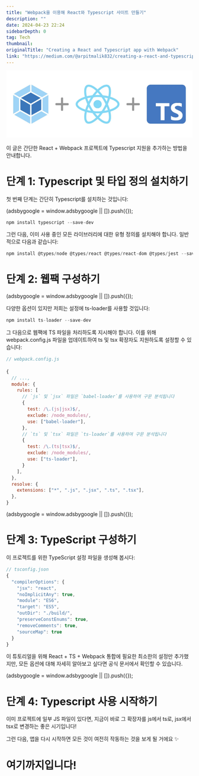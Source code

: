 ```yaml
---
title: "Webpack을 이용해 React와 Typescript 사이트 만들기"
description: ""
date: 2024-04-23 22:24
sidebarDepth: 0
tag: Tech
thumbnail: 
originalTitle: "Creating a React and Typescript app with Webpack"
link: "https://medium.com/@arpitmalik832/creating-a-react-and-typescript-app-with-webpack-d1a97497303d"
---
```



<img src="./img/CreatingaReactandTypescriptappwithWebpack_0.png" />

이 글은 간단한 React + Webpack 프로젝트에 Typescript 지원을 추가하는 방법을 안내합니다.

# 단계 1: Typescript 및 타입 정의 설치하기

첫 번째 단계는 간단히 Typescript를 설치하는 것입니다:

<!-- ui-log 수평형 -->
<ins class="adsbygoogle"
  style="display:block"
  data-ad-client="ca-pub-4877378276818686"
  data-ad-slot="9743150776"
  data-ad-format="auto"
  data-full-width-responsive="true"></ins>
<component is="script">
(adsbygoogle = window.adsbygoogle || []).push({});
</component>

```js
npm install typescript --save-dev
```

그런 다음, 이미 사용 중인 모든 라이브러리에 대한 유형 정의를 설치해야 합니다. 일반적으로 다음과 같습니다:

```js
npm install @types/node @types/react @types/react-dom @types/jest --save-dev
```

# 단계 2: 웹팩 구성하기

<!-- ui-log 수평형 -->
<ins class="adsbygoogle"
  style="display:block"
  data-ad-client="ca-pub-4877378276818686"
  data-ad-slot="9743150776"
  data-ad-format="auto"
  data-full-width-responsive="true"></ins>
<component is="script">
(adsbygoogle = window.adsbygoogle || []).push({});
</component>

다양한 옵션이 있지만 저희는 설정에 ts-loader를 사용할 것입니다:

```js
npm install ts-loader --save-dev
```

그 다음으로 웹팩에 TS 파일을 처리하도록 지시해야 합니다. 이를 위해 webpack.config.js 파일을 업데이트하여 ts 및 tsx 확장자도 지원하도록 설정할 수 있습니다:

```js
// webpack.config.js

{
  // ...,
  module: {
    rules: [
      // `js` 및 `jsx` 파일은 `babel-loader`를 사용하여 구문 분석됩니다
      {
        test: /\.(js|jsx)$/,
        exclude: /node_modules/,
        use: ["babel-loader"],
      },
      // `ts` 및 `tsx` 파일은 `ts-loader`를 사용하여 구문 분석됩니다
      {
        test: /\.(ts|tsx)$/,
        exclude: /node_modules/,
        use: ["ts-loader"],
      }
    ],
  },
  resolve: {
    extensions: ["*", ".js", ".jsx", ".ts", ".tsx"],
  },
}
```

<!-- ui-log 수평형 -->
<ins class="adsbygoogle"
  style="display:block"
  data-ad-client="ca-pub-4877378276818686"
  data-ad-slot="9743150776"
  data-ad-format="auto"
  data-full-width-responsive="true"></ins>
<component is="script">
(adsbygoogle = window.adsbygoogle || []).push({});
</component>

# 단계 3: TypeScript 구성하기

이 프로젝트를 위한 TypeScript 설정 파일을 생성해 봅시다:

```js
// tsconfig.json
{
  "compilerOptions": {
    "jsx": "react",
    "noImplicitAny": true,
    "module": "ES6",
    "target": "ES5",
    "outDir": "./build/",
    "preserveConstEnums": true,
    "removeComments": true,
    "sourceMap": true
  }
}
```

이 튜토리얼을 위해 React + TS + Webpack 통합에 필요한 최소한의 설정만 추가했지만, 모든 옵션에 대해 자세히 알아보고 싶다면 공식 문서에서 확인할 수 있습니다.

<!-- ui-log 수평형 -->
<ins class="adsbygoogle"
  style="display:block"
  data-ad-client="ca-pub-4877378276818686"
  data-ad-slot="9743150776"
  data-ad-format="auto"
  data-full-width-responsive="true"></ins>
<component is="script">
(adsbygoogle = window.adsbygoogle || []).push({});
</component>

# 단계 4: Typescript 사용 시작하기

이미 프로젝트에 일부 JS 파일이 있다면, 지금이 바로 그 확장자를 js에서 ts로, jsx에서 tsx로 변경하는 좋은 시기입니다!

그런 다음, 앱을 다시 시작하면 모든 것이 여전히 작동하는 것을 보게 될 거에요 ✨

# 여기까지입니다!